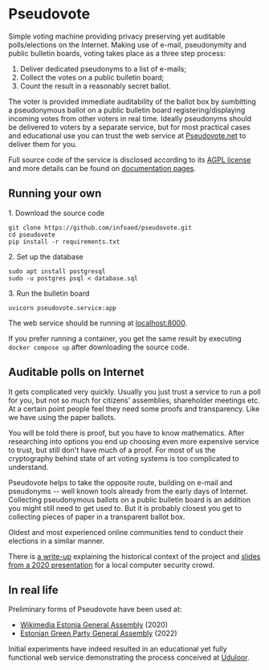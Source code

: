 # Pseudovote

Simple voting machine providing privacy preserving yet auditable polls/elections on the Internet. Making use of e-mail, pseudonymity and public bulletin boards, voting takes place as a three step process:

1. Deliver dedicated pseudonyms to a list of e-mails;
2. Collect the votes on a public bulletin board;
3. Count the result in a reasonably secret ballot.

The voter is provided immediate auditability of the ballot box by sumbitting a pseudonymous ballot on a public bulletin board registering/displaying incoming votes from other voters in real time. Ideally pseudonyms should be delivered to voters by a separate service, but for most practical cases and educational use you can trust the web service at [Pseudovote.net](https://pseudovote.net/) to deliver them for you.

Full source code of the service is disclosed according to its [AGPL license](LICENSE) and more details can be found on [documentation pages](https://infoaed.github.io/pseudovote/).

## Running your own

1\. Download the source code

```
git clone https://github.com/infoaed/pseudovote.git
cd pseudovote
pip install -r requirements.txt
```

2\. Set up the database

```
sudo apt install postgresql
sudo -u postgres psql < database.sql
```

3\. Run the bulletin board

```
uvicorn pseudovote.service:app
```

The web service should be running at [localhost:8000](http://localhost:8000).

If you prefer running a container, you get the same result by executing `docker compose up` after downloading the source code.

## Auditable polls on Internet

It gets complicated very quickly. Usually you just trust a service to run a poll for you, but not so much for citizens' assemblies, shareholder meetings etc. At a certain point people feel they need some proofs and transparency. Like we have using the paper ballots.

You will be told there is proof, but you have to know mathematics. After researching into options you end up choosing even more expensive service to trust, but still don't have much of a proof. For most of us the cryptography behind state of art voting systems is too complicated to understand.

Pseudovote helps to take the opposite route, building on e-mail and pseudonyms -- well known tools already from the early days of Internet. Collecting pseudonymous ballots on a public bulletin board is an addition you might still need to get used to. But it is probably closest you get to collecting pieces of paper in a transparent ballot box.

Oldest and most experienced online communities tend to conduct their elections in a similar manner.

There is [a write-up](https://gafgaf.infoaed.ee/en/posts/pseudonymous-voting-in-wikimedia/) explaining the historical context of the project and [slides from a 2020 presentation](https://p6drad-teel.net/~p6der/pseudovote-2020.pdf) for a local computer security crowd.

## In real life

Preliminary forms of Pseudovote have been used at:

* [Wikimedia Estonia General Assembly](https://wikimedia.ee/haaleta-nagu-vikipedist/) (2020)
* [Estonian Green Party General Assembly](https://www.facebook.com/rohelised/posts/325701606250799) (2022)

Initial experiments have indeed resulted in an educational yet fully functional web service demonstrating the process conceived at [Uduloor](https://github.com/infoaed/uduloor).
